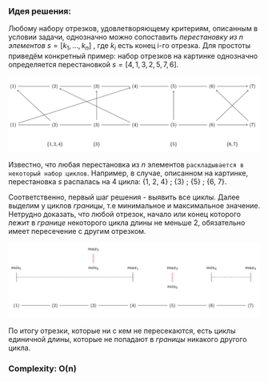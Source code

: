 ### Идея решения:

Любому набору отрезков, удовлетворяющему критериям, описанным в условии задачи, однозначно можно сопоставить *перестановку из n элементов* $s=[k_1, ..., k_n]$ , где $k_i$ есть конец i-го отрезка. Для простоты приведём конкретный пример: набор отрезков на картинке однозначно определяется перестановкой $s=[4,1,3,2,5,7,6]$.

![Иллюстрация к проекту](https://github.com/GiBBS-Matvey/Source-cpp/raw/master/Intersecting_segments(ver.2)/Images/example_segments.jpg)

Известно, что любая перестановка из $n$ элементов `раскладывается в некоторый набор циклов`. Например, в случае, описанном на картинке, перестановка $s$ распалась на 4 цикла: {1, 2, 4} ; {3} ; {5} ; {6, 7}.

Соответственно, первый шаг решения - выявить все циклы. Далее выделим у циклов *границы*, т.е минимальное и максимальное значение. Нетрудно доказать, что любой отрезок, начало или конец которого лежит в *границе* некоторого цикла длины не меньше 2, обязательно имеет пересечение с другим отрезком.  

![Иллюстрация к проекту](https://github.com/GiBBS-Matvey/Source-cpp/raw/master/Intersecting_segments(ver.2)/Images/cycles_segments.jpg)

По итогу отрезки, которые ни с кем не пересекаются, есть циклы единичной длины, которые не попадают в *границы* никакого другого цикла.



### Complexity: O(n)
